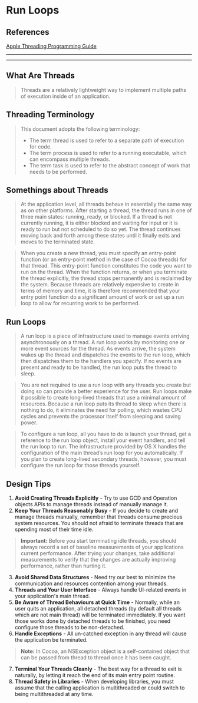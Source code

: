 # Run Loops
## References
[Apple Threading Programming Guide](https://developer.apple.com/library/archive/documentation/Cocoa/Conceptual/Multithreading/AboutThreads/AboutThreads.html#//apple_ref/doc/uid/10000057i-CH6-SW2)

----

----
## What Are Threads 
>Threads are a relatively lightweight way to implement multiple paths of execution inside of an application.

## Threading Terminology
>This document adopts the following terminology:
>- The term thread is used to refer to a separate path of execution for code.
>- The term process is used to refer to a running executable, which can encompass multiple threads.
>- The term task is used to refer to the abstract concept of work that needs to be performed.

## Somethings about Threads
>At the application level, all threads behave in essentially the same way as on other platforms. After starting a thread, the thread runs in one of three main states: running, ready, or blocked. If a thread is not currently running, it is either blocked and waiting for input or it is ready to run but not scheduled to do so yet. The thread continues moving back and forth among these states until it finally exits and moves to the terminated state.

>When you create a new thread, you must specify an entry-point function (or an entry-point method in the case of Cocoa threads) for that thread. This entry-point function constitutes the code you want to run on the thread. When the function returns, or when you terminate the thread explicitly, the thread stops permanently and is reclaimed by the system. Because threads are relatively expensive to create in terms of memory and time, it is therefore recommended that your entry point function do a significant amount of work or set up a run loop to allow for recurring work to be performed.

## Run Loops
>A run loop is a piece of infrastructure used to manage events arriving asynchronously on a thread. A run loop works by monitoring one or more event sources for the thread. As events arrive, the system wakes up the thread and dispatches the events to the run loop, which then dispatches them to the handlers you specify. If no events are present and ready to be handled, the run loop puts the thread to sleep.

> You are not required to use a run loop with any threads you create but doing so can provide a better experience for the user. Run loops make it possible to create long-lived threads that use a minimal amount of resources. Because a run loop puts its thread to sleep when there is nothing to do, it eliminates the need for polling, which wastes CPU cycles and prevents the processor itself from sleeping and saving power.

> To configure a run loop, all you have to do is launch your thread, get a reference to the run loop object, install your event handlers, and tell the run loop to run. The infrastructure provided by OS X handles the configuration of the main thread’s run loop for you automatically. If you plan to create long-lived secondary threads, however, you must configure the run loop for those threads yourself.

## Design Tips
1. **Avoid Creating Threads Explicitly** - Try to use GCD and Operation objects APIs to manage threads instead of manually manage it.
2. **Keep Your Threads Reasonably Busy** - If you decide to create and manage threads manually, remember that threads consume precious system resources. You should not afraid to terminate threads that are spending most of their time idle.
> **Important:** Before you start terminating idle threads, you should always record a set of baseline measurements of your applications current performance. After trying your changes, take additional measurements to verify that the changes are actually improving performance, rather than hurting it.
3. **Avoid Shared Data Structures** - Need try our best to minimize the communication and resources contention among your threads.
4. **Threads and Your User Interface** - Always handle UI-related events in your application's main thread.
5. **Be Aware of Thread Behaviours at Quick Time** - Normally, while an user quits an application, all detached threads (by default all threads which are not main thread) will be terminated immediately. If you want those works done by detached threads to be finished, you need configure those threads to be non-detached.
6. **Handle Exceptions** - All un-catched exception in any thread will cause the application be terminated.
> **Note:** In Cocoa, an NSException object is a self-contained object that can be passed from thread to thread once it has been caught.
7. **Terminal Your Threads Cleanly** - The best way for a thread to exit is naturally, by letting it reach the end of its main entry point routine.
8. **Thread Safety in Libraries** - When developing libraries, you must assume that the calling application is multithreaded or could switch to being multithreaded at any time.